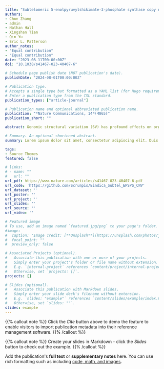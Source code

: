 ```yaml
---
title: "Subtelomeric 5-enolpyruvylshikimate-3-phosphate synthase copy number variation confers glyphosate resistance in Eleusine indica"
authors:
- Chun Zhang
- admin
- Nathan Hall
- Xingshan Tian
- Qin Yu
- Eric L. Patterson
author_notes:
- "Equal contribution"
- "Equal contribution"
date: "2023-08-11T00:00:00Z"
doi: "10.1038/s41467-023-40407-6"

# Schedule page publish date (NOT publication's date).
publishDate: "2024-08-01T00:00:00Z"

# Publication type.
# Accepts a single type but formatted as a YAML list (for Hugo requirements).
# Enter a publication type from the CSL standard.
publication_types: ["article-journal"]

# Publication name and optional abbreviated publication name.
publication: "*Nature Communications, 14*(4865)"
publication_short: ""

abstract: Genomic structural variation (SV) has profound effects on organismal evolution; often serving as a source of novel genetic variation. Gene copy number variation (CNV), one type of SV, has repeatedly been associated with adaptive evolution in eukaryotes, especially with environmental stress. Resistance to the widely used herbicide, glyphosate, has evolved through target-site CNV in many weedy plant species, including the economically important grass, *Eleusine indica* (goosegrass); however, the origin and mechanism of these CNVs remain elusive in many weed species due to limited genetic and genomic resources. To study this CNV in goosegrass, we present high-quality reference genomes for glyphosate-susceptible and -resistant goosegrass lines and fine-assembles of the duplication of glyphosate’s target site gene *5-enolpyruvylshikimate-3-phosphate synthase* (*EPSPS*). We reveal a unique rearrangement of *EPSPS* involving chromosome subtelomeres. This discovery adds to the limited knowledge of the importance of subtelomeres as genetic variation generators and provides another unique example for herbicide resistance evolution.

# Summary. An optional shortened abstract.
summary: Lorem ipsum dolor sit amet, consectetur adipiscing elit. Duis posuere tellus ac convallis placerat. Proin tincidunt magna sed ex sollicitudin condimentum.

tags:
- Source Themes
featured: false

# links:
# - name: ""
#   url: ""
url_pdf: https://www.nature.com/articles/s41467-023-40407-6.pdf
url_code: 'https://github.com/Scrumpis/Eindica_Subtel_EPSPS_CNV'
url_dataset: ''
url_poster: ''
url_project: ''
url_slides: ''
url_source: ''
url_video: ''

# Featured image
# To use, add an image named `featured.jpg/png` to your page's folder. 
#image:
#  caption: 'Image credit: [**Unsplash**](https://unsplash.com/photos/jdD8gXaTZsc)'
#  focal_point: ""
#  preview_only: false

# Associated Projects (optional).
#   Associate this publication with one or more of your projects.
#   Simply enter your project's folder or file name without extension.
#   E.g. `internal-project` references `content/project/internal-project/index.md`.
#   Otherwise, set `projects: []`.
projects: []

# Slides (optional).
#   Associate this publication with Markdown slides.
#   Simply enter your slide deck's filename without extension.
#   E.g. `slides: "example"` references `content/slides/example/index.md`.
#   Otherwise, set `slides: ""`.
slides: example
---
```


{{% callout note %}}
Click the *Cite* button above to demo the feature to enable visitors to import publication metadata into their reference management software.
{{% /callout %}}

{{% callout note %}}
Create your slides in Markdown - click the *Slides* button to check out the example.
{{% /callout %}}

Add the publication's **full text** or **supplementary notes** here. You can use rich formatting such as including [code, math, and images](https://docs.hugoblox.com/content/writing-markdown-latex/).
